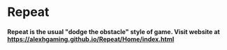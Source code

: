 # Repeat

#### Repeat is the usual "dodge the obstacle" style of game. Visit website at https://alexhgaming.github.io/Repeat/Home/index.html
